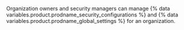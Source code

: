 Organization owners and security managers can manage {% data variables.product.prodname_security_configurations %} and {% data variables.product.prodname_global_settings %} for an organization.
